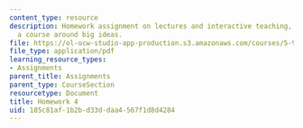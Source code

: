 ```yaml
---
content_type: resource
description: Homework assignment on lectures and interactive teaching, and organizing
  a course around big ideas.
file: https://ol-ocw-studio-app-production.s3.amazonaws.com/courses/5-95j-teaching-college-level-science-and-engineering-spring-2009/185c81af1b2bd33ddaa4567f1d8d4284_MIT5_95js09_hw04.pdf
file_type: application/pdf
learning_resource_types:
- Assignments
parent_title: Assignments
parent_type: CourseSection
resourcetype: Document
title: Homework 4
uid: 185c81af-1b2b-d33d-daa4-567f1d8d4284
---
```

